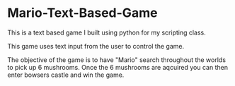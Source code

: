 # Mario-Text-Based-Game
This is a text based game I built using python for my scripting class.

This game uses text input from the user to control the game.

The objective of the game is to have "Mario" search throughout the worlds to pick up 6 mushrooms.
Once the 6 mushrooms are aqcuired you can then enter bowsers castle and win the game.
